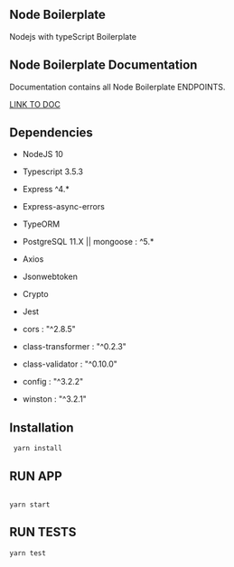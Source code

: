 ## Node Boilerplate

Nodejs with typeScript Boilerplate

## Node Boilerplate Documentation

Documentation contains all Node Boilerplate ENDPOINTS.

[LINK TO DOC](https://**.com)

## Dependencies

- NodeJS 10
- Typescript 3.5.3
- Express ^4.\*
- Express-async-errors
- TypeORM
- PostgreSQL 11.X || mongoose : ^5.\*
- Axios
- Jsonwebtoken
- Crypto
- Jest

- cors : "^2.8.5"
- class-transformer : "^0.2.3"
- class-validator : "^0.10.0"
- config : "^3.2.2"
- winston : "^3.2.1"

## Installation

```
 yarn install
```

## RUN APP

```

yarn start
```

## RUN TESTS

```
yarn test
```
